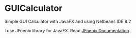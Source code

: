 # GUICalculator

Simple GUI Calculator with JavaFX and using Netbeans IDE 8.2


I use JFoenix library for JavaFX. Read [JFoenix Documentation](http://www.jfoenix.com/documentation.html).
